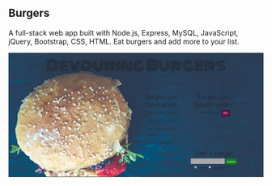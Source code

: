 ## Burgers
A full-stack web app built with Node.js, Express, MySQL, JavaScript, jQuery, Bootstrap, CSS, HTML. Eat burgers and add more to your list. 

![Devouring Burgers App](public/assets/img/app.jpg "Deployed on Heroku.")